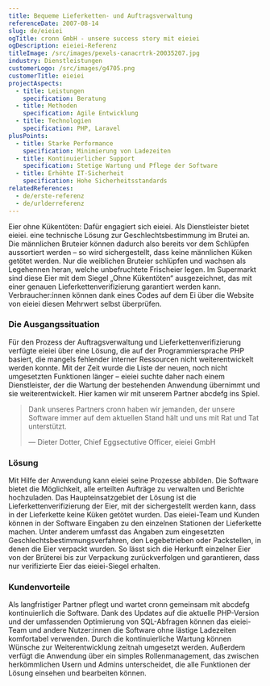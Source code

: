 ```yaml
---
title: Bequeme Lieferketten- und Auftragsverwaltung
referenceDate: 2007-08-14
slug: de/eieiei
ogTitle: cronn GmbH - unsere success story mit eieiei
ogDescription: eieiei-Referenz
titleImage: /src/images/pexels-canacrtrk-20035207.jpg
industry: Dienstleistungen
customerLogo: /src/images/g4705.png
customerTitle: eieiei
projectAspects:
  - title: Leistungen
    specification: Beratung
  - title: Methoden
    specification: Agile Entwicklung
  - title: Technologien
    specification: PHP, Laravel
plusPoints:
  - title: Starke Performance
    specification: Minimierung von Ladezeiten
  - title: Kontinuierlicher Support
    specification: Stetige Wartung und Pflege der Software
  - title: Erhöhte IT-Sicherheit
    specification: Hohe Sicherheitsstandards
relatedReferences:
  - de/erste-referenz
  - de/urlderreferenz
---
```

Eier ohne Kükentöten: Dafür engagiert sich eieiei. Als Dienstleister bietet eieiei. eine technische Lösung zur Geschlechtsbestimmung im Brutei an. Die männlichen Bruteier können dadurch also bereits vor dem Schlüpfen aussortiert werden – so wird sichergestellt, dass keine männlichen Küken getötet werden. Nur die weiblichen Bruteier schlüpfen und wachsen als Legehennen heran, welche unbefruchtete Frischeier legen. Im Supermarkt sind diese Eier mit dem Siegel „Ohne Kükentöten“ ausgezeichnet, das mit einer genauen Lieferkettenverifizierung garantiert werden kann. Verbraucher:innen können dank eines Codes auf dem Ei über die Website von eieiei diesen Mehrwert selbst überprüfen.

### **Die Ausgangssituation**

Für den Prozess der Auftragsverwaltung und Lieferkettenverifizierung verfügte eieiei über eine Lösung, die auf der Programmiersprache PHP basiert, die mangels fehlender interner Ressourcen nicht weiterentwickelt werden konnte. Mit der Zeit wurde die Liste der neuen, noch nicht umgesetzten Funktionen länger – eieiei suchte daher nach einem Dienstleister, der die Wartung der bestehenden Anwendung übernimmt und sie weiterentwickelt. Hier kamen wir mit unserem Partner abcdefg ins Spiel.

> Dank unseres Partners cronn haben wir jemanden, der unsere Software immer auf dem aktuellen Stand hält und uns mit Rat und Tat unterstützt.
>
> — Dieter Dotter, Chief Eggsectutive Officer, eieiei GmbH

### **Lösung**

Mit Hilfe der Anwendung kann eieiei seine Prozesse abbilden. Die Software bietet die Möglichkeit, alle erteilten Aufträge zu verwalten und Berichte hochzuladen. Das Haupteinsatzgebiet der Lösung ist die Lieferkettenverifizierung der Eier, mit der sichergestellt werden kann, dass in der Lieferkette keine Küken getötet wurden. Das eieiei-Team und Kunden können in der Software Eingaben zu den einzelnen Stationen der Lieferkette machen. Unter anderem umfasst das Angaben zum eingesetzten Geschlechtsbestimmungsverfahren, den Legebetrieben oder Packstellen, in denen die Eier verpackt wurden. So lässt sich die Herkunft einzelner Eier von der Brüterei bis zur Verpackung zurückverfolgen und garantieren, dass nur verifizierte Eier das eieiei-Siegel erhalten.

### **Kundenvorteile**

Als langfristiger Partner pflegt und wartet cronn gemeinsam mit abcdefg kontinuierlich die Software. Dank des Updates auf die aktuelle PHP-Version und der umfassenden Optimierung von SQL-Abfragen können das eieiei-Team und andere Nutzer:innen die Software ohne lästige Ladezeiten komfortabel verwenden. Durch die kontinuierliche Wartung können Wünsche zur Weiterentwicklung zeitnah umgesetzt werden. Außerdem verfügt die Anwendung über ein simples Rollenmanagement, das zwischen herkömmlichen Usern und Admins unterscheidet, die alle Funktionen der Lösung einsehen und bearbeiten können.
